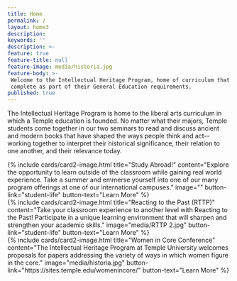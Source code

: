 ```yaml
---
title: Home
permalink: /
layout: home3
description:
keywords: ''
description: >-
feature: true
feature-title: null
feature-image: media/historia.jpg
feature-body: >-
 Welcome to the Intellectual Heritage Program, home of curriculum that all Temple undergraduates
 complete as part of their General Education requirements.
published: true
---
```

The Intellectual Heritage Program is home to the liberal arts curriculum in which a Temple education is founded. No matter what their majors, Temple students come together in our two seminars to read and discuss ancient and modern books that have shaped the ways people think and act--working together to interpret their historical significance, their relation to one another, and their relevance today.

<div class="row row-wide">
  <div class="col m12 l4">{% include cards/card2-image.html
    title="Study Abroad!"
    content="Explore the opportunity to learn outside of the classroom while gaining real world experience. Take a summer and emmerse yourself into one of our many program offerings at one of our international campuses."
    image=""
    button-link="student-life"
    button-text="Learn More" %}
  </div>
  <div class="row row-wide">
    <div class="col m12 l4">{% include cards/card2-image.html
      title="Reacting to the Past (RTTP)"
      content="Take your classroom experience to another level with Reacting to the Past! Participate in a unique learning environment that will sharpen and strengthen your academic skills."
      image="media/RTTP 2.jpg"
      button-link="student-life"
      button-text="Learn More" %}
    </div>
    <div class="row row-wide">
      <div class="col m12 l4">{% include cards/card2-image.html
        title="Women in Core Conference"
        content="The Intellectual Heritage Program at Temple University welcomes proposals for papers addressing the variety of ways in which women figure in the core."
        image="media/historia.jpg"
        button-link="https://sites.temple.edu/womenincore/"
        button-text="Learn More" %}
      </div>
</div>
